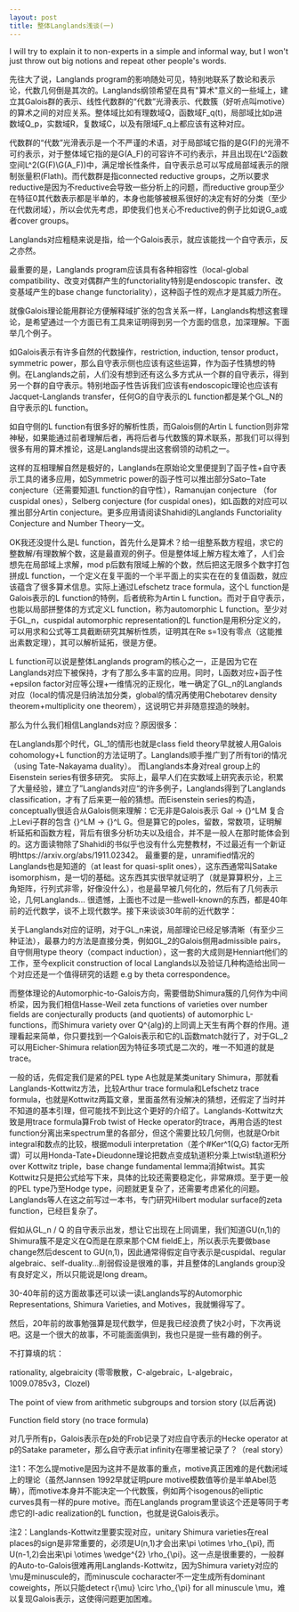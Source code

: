 ```yaml
---
layout: post
title: 整体Langlands浅谈(一)
---
```


I will try to explain it to non-experts in a simple and informal way, but I won't just throw out big notions and repeat other people's words.

先往大了说，Langlands program的影响随处可见，特别地联系了数论和表示论，代数几何倒是其次的。Langlands纲领希望在具有"算术"意义的一些域上，建立其Galois群的表示、线性代数群的“代数”光滑表示、代数簇（好听点叫motive）的算术之间的对应关系。整体域比如有理数域Q，函数域F_q(t)，局部域比如p进数域Q_p，实数域R，复数域C，以及有限域F_q上都应该有这种对应。

代数群的“代数”光滑表示是一个不严谨的术语，对于局部域它指的是G(F)的光滑不可约表示，对于整体域它指的是G(A_F)的可容许不可约表示，并且出现在L^2函数空间L^2(G(F)\G(A_F))中，满足增长性条件，自守表示总可以写成局部域表示的限制张量积(Flath)。而代数群是指connected reductive groups，之所以要求reductive是因为不reductive会导致一些分析上的问题，而reductive group至少在特征0其代数表示都是半单的，本身也能够被根系很好的决定有好的分类（至少在代数闭域），所以会优先考虑，即使我们也关心不reductive的例子比如说G_a或者cover groups。

Langlands对应粗糙来说是指，给一个Galois表示，就应该能找一个自守表示，反之亦然。

最重要的是，Langlands program应该具有各种相容性（local-global compatibility、改变对偶群产生的functoriality特别是endoscopic transfer、改变基域产生的base change functoriality），这种函子性的观点才是其威力所在。

就像Galois理论能用群论方便解释域扩张的包含关系一样，Langlands构想这套理论，是希望通过一个方面已有工具来证明得到另一个方面的信息，加深理解。下面举几个例子。

如Galois表示有许多自然的代数操作，restriction, induction, tensor product，symmetric power，那么自守表示侧也应该有这些运算，作为函子性猜想的特例。在Langlands之前，人们没有想到还有这么多方式从一个群的自守表示，得到另一个群的自守表示。特别地函子性告诉我们应该有endoscopic理论也应该有Jacquet-Langlands transfer，任何G的自守表示的L function都是某个GL_N的自守表示的L function。

如自守侧的L function有很多好的解析性质，而Galois侧的Artin L function则非常神秘，如果能通过前者理解后者，再将后者与代数簇的算术联系，那我们可以得到很多有用的算术推论，这是Langlands提出这套纲领的动机之一。

这样的互相理解自然是极好的，Langlands在原始论文里便提到了函子性+自守表示工具的诸多应用，如Symmetric power的函子性可以推出部分Sato–Tate conjecture（还需要知道L function的自守性），Ramanujan conjecture （for cuspidal ones），Selberg conjecture (for cuspidal ones)，如L函数的对应可以推出部分Artin conjecture。更多应用请阅读Shahidi的Langlands Functoriality Conjecture and Number Theory一文。

OK我还没提什么是L function，首先什么是算术？给一组整系数方程组，求它的整数解/有理数解个数，这是最直观的例子。但是整体域上解方程太难了，人们会想先在局部域上求解，mod p后数有限域上解的个数，然后把这无限多个数字打包拼成L function，一个定义在复平面的一个半平面上的实实在在的复值函数，就应该蕴含了很多算术信息。实际上通过Lefschetz trace formula，这个L function是Galois表示的L function的特例，后者统称为Artin L function。而对于自守表示，也能以局部拼整体的方式定义L function，称为automorphic L function。至少对于GL_n，cuspidal automorphic representation的L function是用积分定义的，可以用求和公式等工具截断研究其解析性质，证明其在Re s=1没有零点（这能推出素数定理），其可以解析延拓，很是方便。

L function可以说是整体Langlands program的核心之一，正是因为它在Langlands对应下被保持，才有了那么多丰富的应用。同时，L函数对应+函子性+epsilon factor对应等公理+一维情况的正规化，唯一确定了GL_n的Langlands对应（local的情况是归纳法加分类，global的情况再使用Chebotarev density theorem+multiplicity one theorem），这说明它并非随意捏造的映射。

那么为什么我们相信Langlands对应？原因很多：

在Langlands那个时代，GL_1的情形也就是class field theory早就被人用Galois cohomology+L function的方法证明了。Langlands顺手推广到了所有tori的情况（using Tate-Nakayama duality）。
而Langlands本身对real group上的Eisenstein series有很多研究。 实际上，最早人们在实数域上研究表示论，积累了大量经验，建立了”Langlands对应“的许多例子，Langlands得到了Langlands classification，才有了后来更一般的猜想。而Eisenstein series的构造，conceptually很适合从Galois侧来理解：它无非是Galois表示 Gal -> {}^LM 复合上Levi子群的包含 {}^LM -> {}^L G。但是算它的poles，留数，常数项，证明解析延拓和函数方程，背后有很多分析功夫以及组合，并不是一般人在那时能体会到的。这方面读物除了Shahidi的书似乎也没有什么完整教材，不过最近有一个新证明https://arxiv.org/abs/1911.02342。
最重要的是，unramified情况的Langlands也是知道的（at least for quasi-split ones），这东西通常叫Satake isomorphism，是一切的基础。这东西其实很早就证明了（就是算算积分，上三角矩阵，行列式非零，好像没什么），也是最早被几何化的，然后有了几何表示论，几何Langlands...
很遗憾，上面也不过是一些well-known的东西，都是40年前的近代数学，谈不上现代数学。接下来谈谈30年前的近代数学：

关于Langlands对应的证明，对于GL_n来说，局部理论已经足够清晰（有至少三种证法），最暴力的方法是直接分类，例如GL_2的Galois侧用admissible pairs，自守侧用type theory（compact induction），这一套的大成则是Henniart他们的工作，至今explicit construction of local Langlands以及验证几种构造给出同一个对应还是一个值得研究的话题 e.g by theta correspondence。

而整体理论的Automorphic-to-Galois方向，需要借助Shimura簇的几何作为中间桥梁，因为我们相信Hasse-Weil zeta functions of varieties over number fields are conjecturally products (and quotients) of automorphic L-functions，而Shimura variety over Q^{alg}的上同调上天生有两个群的作用。道理看起来简单，你只要找到一个Galois表示和它的L函数match就行了，对于GL_2可以用Eicher-Shimura relation因为特征多项式是二次的，唯一不知道的就是trace。

一般的话，先假定我们是紧的PEL type A也就是某类unitary Shimura，那就看Langlands-Kottwitz方法，比较Arthur trace formula和Lefschetz trace formula，也就是Kottwitz两篇文章，里面虽然有没解决的猜想，还假定了当时并不知道的基本引理，但可能找不到比这个更好的介绍了。Langlands-Kottwitz大致是用trace formula算Frob twist of Hecke operator的trace，再用合适的test function分离出来spectrum里的各部分，但这个需要比较几何侧，也就是Orbit integral和数点的比较，根据moduli interpretation（差个#Ker^1(Q,G) factor无所谓）可以用Honda-Tate+Dieudonne理论把数点变成轨道积分乘上twist轨道积分 over Kottwitz triple，base change fundamental lemma消掉twist。其实Kottwitz只是把公式给写下来，具体的比较还需要稳定化，非常麻烦。至于更一般的PEL type乃至Hodge type，问题就更复杂了，还需要考虑紧化的问题。Langlands等人在这之前写过一本书，专门研究Hilbert modular surface的zeta function，已经巨复杂了。

假如从GL_n / Q 的自守表示出发，想让它出现在上同调里，我们知道GU(n,1)的Shimura簇不是定义在Q而是在原来那个CM fieldE上，所以表示先要做base change然后descent to GU(n,1)，因此通常得假定自守表示是cuspidal、regular algebraic、self-duality...削弱假设是很难的事，并且整体的Langlands group没有良好定义，所以只能说是long dream。

30-40年前的这方面故事还可以读一读Langlands写的Automorphic Representations, Shimura Varieties, and Motives，我就懒得写了。

然后，20年前的故事勉强算是现代数学，但是我已经浪费了快2小时，下次再说吧。这是一个很大的故事，不可能面面俱到，我也只是提一些有趣的例子。

不打算填的坑：

rationality, algebraicity (零零散散，C-algebraic，L-algebraic，1009.0785v3，Clozel)

The point of view from arithmetic subgroups and torsion story (以后再说)

Function field story (no trace formula)

对几乎所有p，Galois表示在p处的Frob记录了对应自守表示的Hecke operator at p的Satake parameter，那么自守表示at infinity在哪里被记录了？（real story）

注1：不怎么提motive是因为这并不是故事的重点，motive真正困难的是代数闭域上的理论（虽然Jannsen 1992早就证明pure motive模数值等价是半单Abel范畴），而motive本身并不能决定一个代数簇，例如两个isogenous的elliptic curves具有一样的pure motive。而在Langlands program里谈这个还是等同于考虑它的l-adic realization的L function，也就是说Galois表示。

注2：Langlands-Kottwitz里要实现对应，unitary Shimura varieties在real places的sign是非常重要的，必须是U(n,1)才会出来\pi \otimes \rho_{\pi}, 而U(n-1,2)会出来\pi \otimes \wedge^{2} \rho_{\pi}。这一点是很重要的，一般群的Auto-to-Galois很难再用Langlands-Kottwitz，因为Shimura variety对应的\mu是minuscule的，而minuscule cocharacter不一定生成所有dominant coweights，所以只能detect r{\mu} \circ \rho_{\pi} for all minuscule \mu，难以复现Galois表示，这使得问题更加困难。
